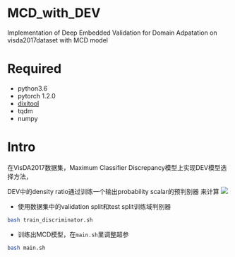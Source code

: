 # MCD_with_DEV
Implementation of Deep Embedded Validation for Domain Adpatation on visda2017dataset with MCD model

# Required
- python3.6
- pytorch 1.2.0
- [dixitool](github.com/chen-dixi/dixitool)
- tqdm
- numpy

# Intro

在VisDA2017数据集，Maximum Classifier Discrepancy模型上实现DEV模型选择方法，

DEV中的density ratio通过训练一个输出probability scalar的预判别器 来计算
<img src="https://cdn.mathpix.com/snip/images/1S5h9K6rNdKFVFo0-jksSq4unHdsKVls2F_-KtSDMnA.original.fullsize.png" />

- 使用数据集中的validation split和test split训练域判别器
```bash
bash train_discriminator.sh
```

- 训练出MCD模型，在`main.sh`里调整超参
```bash
bash main.sh
```